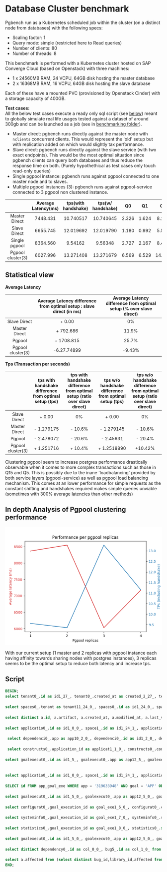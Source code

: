 # Database Cluster benchmark

Pgbench run as a Kubernetes scheduled job within the cluster (on a distinct node from databases) with the following specs:
-   Scaling factor: 1
-   Query mode: simple (restricted here to Read queries)
-   Number of clients: 80
-   Number of threads: 8

This benchmark is performed with a Kubernetes cluster hosted on SAP Converge Cloud (based on Openstack) with three machines:
-   1 x 24560MB RAM, 24 VCPU, 64GB disk hosting the master database
-   2 x 16368MB RAM, 16 VCPU, 64GB disk hosting the slave database

Each of these have a mounted PVC (provisioned by Openstack Cinder) with a storage capacity of 400GB.

**Test cases:**  
All the below test cases execute a ready only sql script (see <a href="#script">below</a>) meant to globally simulate real life usages tested against a dataset of around 300gb and can be launched as a job (see in [benchmarking folder](../vulnerability-assessment-tool-core/templates/benchmark/README.md)).

-   Master direct: pgbench runs directly against the master node with `nclients` concurrent clients. This would represent the 'old' setup but with replication added on which would slightly tax performance.
-   Slave direct: pgbench runs directly against the slave service (with two exact endpoints). This would be the most optimal situation since pgbench clients can query both databases and thus reduce the response time on both. (Purely hypothethical as test cases only touch read-only queries)
-   Single pgpool instance: pgbench runs against pgpool connected to one master node and to slaves.
-   Multiple pgpool instances (3): pgbench runs against pgpool-service connected to 3 pgpool non clustered instance.

|                | Average  Latency(ms) | tps(with handshake) | tps(w/ handshake) |  Q0   |  Q1   |   Q2   |   Q3    |   Q4   |    Q5    |   Q6   |  Q7   |  Q8   |  Q9   |  Q10  |  Q11   |  Q12  |  Q13   |  Q14  |    Q15    |  Q16   |  Q17  |
|:--------------:|:--------------------:|:-------------------:|:-----------------:|:-----:|:-----:|:------:|:-------:|:------:|:--------:|:------:|:-----:|:-----:|:-----:|:-----:|:------:|:-----:|:------:|:-----:|:---------:|:------:|:-----:|
| Master  Direct |       7448.431       |      10.740517      |     10.740645     | 2.326 | 1.624 | 8.176  | 536.314 | 7.345  | 3018.764 | 21.753 | 3.847 | 2.468 | 1.650 | 3.315 | 15.557 | 2.919 | 2.341  | 3.209 | 3781.280  | 10.604 | 4.490 |
| Slave  Direct  |       6655.745       |      12.019692      |     12.019790     | 1.180 | 0.992 | 5.526  | 411.687 | 6.348  | 2746.081 | 29.709 | 1.817 | 1.172 | 0.832 | 2.999 | 24.242 | 1.463 | 0.965  | 2.770 | 3388.693  | 8.212  | 3.042 |
| Single pgpool  |       8364.560       |       9.54162       |      9.56348      | 2.727 | 2.167 | 8.458  | 575.846 | 8.354  | 3432.151 | 23.134 | 4.465 | 2.896 | 2.157 | 4.203 | 16.413 | 3.166 | 2.508  | 3.945 | 4234.848  | 10.405 | 4.791 |
| Pgpool cluster(3) |       6027.996       |      13.271408      |     13.271679     | 6.569 | 6.529 | 14.449 | 637.22  | 10.497 | 2287.350 | 26.816 | 7.384 | 6.981 | 6.558 | 8.472 | 24.400 | 6.997 | 6.6027 | 8.339 | 2982.970 | 11.871 | 7.649 |

## Statistical view

**Average Latency**

|                | Average Latency difference from optimal setup :  slave direct (in ms) | Average Latency difference from optimal setup (% over slave direct) |
|:--------------:|:---------------------------------------------------------------------:|:-------------------------------------------------------------------:|
|  Slave Direct  |                                + 0.00                                 |                                 0%                                  |
| Master Direct  |                               + 792.686                               |                                11.9%                                |
|     Pgpool     |                              + 1708.815                               |                                25.7%                                |
| Pgpool cluster(3) |                              -6.27.74899                              |                               -9.43%                                |

**Tps (Transaction per seconds)**

|                | tps with handshake difference from optimal setup (tps) | tps with handshake  difference from optimal setup (ratio over slave direct) | tps w/o handshake difference from optimal setup (tps) | tps w/o handshake  difference from optimal setup (ratio over slave direct) |
|:--------------:|:------------------------------------------------------:|:---------------------------------------------------------------------------:|:-----------------------------------------------------:|:--------------------------------------------------------------------------:|
|  Slave Direct  |                         + 0.00                         |                                     0%                                      |                        + 0.00                         |                                     0%                                     |
| Master Direct  |                       - 1.279175                       |                                   - 10.6%                                   |                      - 1.279145                       |                                  - 10.6%                                   |
|     Pgpool     |                       - 2.478072                       |                                   - 20.6%                                   |                       - 2.45631                       |                                  - 20.4%                                   |
| Pgpool cluster(3) |                       + 1.251716                       |                                   + 10.4%                                   |                      + 1.2518890                      |                                  +10.42%                                   |

Clustering pgpool seem to increase postgres performance drastically observable when it comes to more complex transactions such as those in Q15 and Q5. This is possibly due to the inane 'loadbalancing' provided by both service layers (pgpool-service) as well as pgpool load balancing mechanism. This comes at an lower performance for simple requests as the constant shifting and handshakes required makes simple queries unviable (sometimes with 300% average latencies than other methods)


## In depth Analysis of Pgpool clustering performance
![perf](../../../docs/public/content/images/helm_db_benchmark.png)

With our current setup (1 master and 2 replicas with pgpool instance each having affinity towards sharing nodes with postgres instances), 3 replicas seems to be the optimal setup to reduce both latency and increase tps.


## Script
<a id='script'></a>
```sql
BEGIN;
select tenant0_.id as id1_27_, tenant0_.created_at as created_2_27_, tenant0_.is_default as is_defau3_27_, tenant0_.last_modified as last_mod4_27_, tenant0_.tenant_name as tenant_n5_27_, tenant0_.tenant_token as tenant_t6_27_ from tenant tenant0_ where tenant0_.is_default=true ;

select spaces0_.tenant as tenant11_24_0_, spaces0_.id as id1_24_0_, spaces0_.id as id1_24_1_, spaces0_.bug_filter as bug_filt2_24_1_, spaces0_.created_at as created_3_24_1_, spaces0_.export_configuration as export_c4_24_1_, spaces0_.is_default as is_defau5_24_1_, spaces0_.is_public as is_publi6_24_1_, spaces0_.last_modified as last_mod7_24_1_, spaces0_.space_description as space_de8_24_1_, spaces0_.space_name as space_na9_24_1_, spaces0_.space_token as space_t10_24_1_, spaces0_.tenant as tenant11_24_1_ from space spaces0_ where spaces0_.tenant='319624120';

select distinct a.id, a.artifact, a.created_at, a.modified_at, a.last_vuln_change, a.last_scan, a.mvn_group, a.space, a.version from app a inner join space s on a.space=s.id where s.space_token= 'A5344E8A6D26617C92A0CAD02F10C89C' and (extract(epoch from last_vuln_change) > 0 OR extract(epoch from last_scan) > 0) ;

select applicatio0_.id as id1_0_0_, space1_.id as id1_24_1_, applicatio0_.artifact as artifact2_0_0_, applicatio0_.created_at as created_3_0_0_, applicatio0_.last_scan as last_sca4_0_0_, applicatio0_.last_vuln_change as last_vul5_0_0_, applicatio0_.modified_at as modified6_0_0_, applicatio0_.mvn_group as mvn_grou7_0_0_, applicatio0_.space as space9_0_0_, applicatio0_.version as version8_0_0_, space1_.bug_filter as bug_filt2_24_1_, space1_.created_at as created_3_24_1_, space1_.export_configuration as export_c4_24_1_, space1_.is_default as is_defau5_24_1_, space1_.is_public as is_publi6_24_1_, space1_.last_modified as last_mod7_24_1_, space1_.space_description as space_de8_24_1_, space1_.space_name as space_na9_24_1_, space1_.space_token as space_t10_24_1_, space1_.tenant as tenant11_24_1_ from app applicatio0_ inner join space space1_ on applicatio0_.space=space1_.id where applicatio0_.mvn_group='com.acme' and applicatio0_.artifact='vulas-testapp-webapp' and applicatio0_.version='2.5.2-MVN' and applicatio0_.space='319624121' ;

 select dependenci0_.app as app10_2_0_, dependenci0_.id as id1_2_0_, dependenci0_.id as id1_2_1_, dependenci0_.app as app10_2_1_, dependenci0_.declared as declared2_2_1_, dependenci0_.filename as filename3_2_1_, dependenci0_.lib as lib11_2_1_, dependenci0_.origin as origin4_2_1_, dependenci0_.parent as parent12_2_1_, dependenci0_.path as path5_2_1_, dependenci0_.relative_path as relative6_2_1_, dependenci0_.scope as scope7_2_1_, dependenci0_.traced as traced8_2_1_, dependenci0_.transitive as transiti9_2_1_, library1_.id as id1_19_2_, library1_.created_at as created_2_19_2_, library1_.digest as digest3_19_2_, library1_.digest_algorithm as digest_a4_19_2_, library1_.digest_verification_url as digest_v5_19_2_, library1_.library_id_id as library_8_19_2_, library1_.modified_at as modified6_19_2_, library1_.wellknown_digest as wellknow7_19_2_, libraryid2_.id as id1_22_3_, libraryid2_.artifact as artifact2_22_3_, libraryid2_.mvn_group as mvn_grou3_22_3_, libraryid2_.version as version4_22_3_ from app_dependency dependenci0_ inner join lib library1_ on dependenci0_.lib=library1_.digest left outer join library_id libraryid2_ on library1_.library_id_id=libraryid2_.id where dependenci0_.app='319633948';

 select constructs0_.application_id as applicat1_1_0_, constructs0_.constructs_id as construc2_1_0_, constructi1_.id as id1_18_1_, constructi1_.lang as lang2_18_1_, constructi1_.qname as qname3_18_1_, constructi1_.type as type4_18_1_ from app_constructs constructs0_ inner join construct_id constructi1_ on constructs0_.constructs_id=constructi1_.id where constructs0_.application_id='319633948';

select goalexecut0_.id as id1_5_, goalexecut0_.app as app12_5_, goalexecut0_.client_version as client_v2_5_, goalexecut0_.created_at as created_3_5_, goalexecut0_.exception as exceptio4_5_, goalexecut0_.execution_id as executio5_5_, goalexecut0_.goal as goal6_5_, goalexecut0_.mem_max as mem_max7_5_, goalexecut0_.mem_used_avg as mem_used8_5_, goalexecut0_.mem_used_max as mem_used9_5_, goalexecut0_.runtime_nano as runtime10_5_, goalexecut0_.started_at_client as started11_5_ from app_goal_exe goalexecut0_ where goalexecut0_.app='319633948' order by goalexecut0_.started_at_client DESC ;


select applicatio0_.id as id1_0_0_, space1_.id as id1_24_1_, applicatio0_.artifact as artifact2_0_0_, applicatio0_.created_at as created_3_0_0_, applicatio0_.last_scan as last_sca4_0_0_, applicatio0_.last_vuln_change as last_vul5_0_0_, applicatio0_.modified_at as modified6_0_0_, applicatio0_.mvn_group as mvn_grou7_0_0_, applicatio0_.space as space9_0_0_, applicatio0_.version as version8_0_0_, space1_.bug_filter as bug_filt2_24_1_, space1_.created_at as created_3_24_1_, space1_.export_configuration as export_c4_24_1_, space1_.is_default as is_defau5_24_1_, space1_.is_public as is_publi6_24_1_, space1_.last_modified as last_mod7_24_1_, space1_.space_description as space_de8_24_1_, space1_.space_name as space_na9_24_1_, space1_.space_token as space_t10_24_1_, space1_.tenant as tenant11_24_1_ from app applicatio0_ inner join space space1_ on applicatio0_.space=space1_.id where applicatio0_.mvn_group='com.acme' and applicatio0_.artifact='vulas-testapp-webapp' and applicatio0_.version='2.5.2-MVN' and applicatio0_.space='319624121' ;

SELECT id FROM app_goal_exe WHERE app = '319633948' AND goal = 'APP' ORDER BY started_at_client DESC LIMIT 1 ;

select goalexecut0_.id as id1_5_0_, goalexecut0_.app as app12_5_0_, goalexecut0_.client_version as client_v2_5_0_, goalexecut0_.created_at as created_3_5_0_, goalexecut0_.exception as exceptio4_5_0_, goalexecut0_.execution_id as executio5_5_0_, goalexecut0_.goal as goal6_5_0_, goalexecut0_.mem_max as mem_max7_5_0_, goalexecut0_.mem_used_avg as mem_used8_5_0_, goalexecut0_.mem_used_max as mem_used9_5_0_, goalexecut0_.runtime_nano as runtime10_5_0_, goalexecut0_.started_at_client as started11_5_0_, applicatio1_.id as id1_0_1_, applicatio1_.artifact as artifact2_0_1_, applicatio1_.created_at as created_3_0_1_, applicatio1_.last_scan as last_sca4_0_1_, applicatio1_.last_vuln_change as last_vul5_0_1_, applicatio1_.modified_at as modified6_0_1_, applicatio1_.mvn_group as mvn_grou7_0_1_, applicatio1_.space as space9_0_1_, applicatio1_.version as version8_0_1_, space2_.id as id1_24_2_, space2_.bug_filter as bug_filt2_24_2_, space2_.created_at as created_3_24_2_, space2_.export_configuration as export_c4_24_2_, space2_.is_default as is_defau5_24_2_, space2_.is_public as is_publi6_24_2_, space2_.last_modified as last_mod7_24_2_, space2_.space_description as space_de8_24_2_, space2_.space_name as space_na9_24_2_, space2_.space_token as space_t10_24_2_, space2_.tenant as tenant11_24_2_, properties3_.space_id as space_id1_25_3_, property4_.id as properti2_25_3_, property4_.id as id1_23_4_, property4_.name as name2_23_4_, property4_.property_value as property3_23_4_, property4_.source as source4_23_4_, property4_.value_sha1 as value_sh5_23_4_, spaceowner5_.space_id as space_id1_26_5_, spaceowner5_.space_owners as space_ow2_26_5_, tenant6_.id as id1_27_6_, tenant6_.created_at as created_2_27_6_, tenant6_.is_default as is_defau3_27_6_, tenant6_.last_modified as last_mod4_27_6_, tenant6_.tenant_name as tenant_n5_27_6_, tenant6_.tenant_token as tenant_t6_27_6_ from app_goal_exe goalexecut0_ inner join app applicatio1_ on goalexecut0_.app=applicatio1_.id inner join space space2_ on applicatio1_.space=space2_.id left outer join space_properties properties3_ on space2_.id=properties3_.space_id left outer join property property4_ on properties3_.properties_id=property4_.id left outer join space_owners spaceowner5_ on space2_.id=spaceowner5_.space_id inner join tenant tenant6_ on space2_.tenant=tenant6_.id where goalexecut0_.id='319767613';

select configurat0_.goal_execution_id as goal_exe1_6_0_, configurat0_.configuration_id as configur2_6_0_, property1_.id as id1_23_1_, property1_.name as name2_23_1_, property1_.property_value as property3_23_1_, property1_.source as source4_23_1_, property1_.value_sha1 as value_sh5_23_1_ from app_goal_exe_configuration configurat0_ inner join property property1_ on configurat0_.configuration_id=property1_.id where configurat0_.goal_execution_id='319767613';

select systeminfo0_.goal_execution_id as goal_exe1_7_0_, systeminfo0_.system_info_id as system_i2_7_0_, property1_.id as id1_23_1_, property1_.name as name2_23_1_, property1_.property_value as property3_23_1_, property1_.source as source4_23_1_, property1_.value_sha1 as value_sh5_23_1_ from app_goal_exe_system_info systeminfo0_ inner join property property1_ on systeminfo0_.system_info_id=property1_.id where systeminfo0_.goal_execution_id='319767613';

select statistics0_.goal_execution_id as goal_exe1_8_0_, statistics0_.statistics as statisti2_8_0_, statistics0_.statistics_key as statisti3_0_ from app_goal_exe_statistics statistics0_ where statistics0_.goal_execution_id='319767613' ;

select goalexecut0_.id as id1_5_0_, goalexecut0_.app as app12_5_0_, goalexecut0_.client_version as client_v2_5_0_, goalexecut0_.created_at as created_3_5_0_, goalexecut0_.exception as exceptio4_5_0_, goalexecut0_.execution_id as executio5_5_0_, goalexecut0_.goal as goal6_5_0_, goalexecut0_.mem_max as mem_max7_5_0_, goalexecut0_.mem_used_avg as mem_used8_5_0_, goalexecut0_.mem_used_max as mem_used9_5_0_, goalexecut0_.runtime_nano as runtime10_5_0_, goalexecut0_.started_at_client as started11_5_0_, applicatio1_.id as id1_0_1_, applicatio1_.artifact as artifact2_0_1_, applicatio1_.created_at as created_3_0_1_, applicatio1_.last_scan as last_sca4_0_1_, applicatio1_.last_vuln_change as last_vul5_0_1_, applicatio1_.modified_at as modified6_0_1_, applicatio1_.mvn_group as mvn_grou7_0_1_, applicatio1_.space as space9_0_1_, applicatio1_.version as version8_0_1_, space2_.id as id1_24_2_, space2_.bug_filter as bug_filt2_24_2_, space2_.created_at as created_3_24_2_, space2_.export_configuration as export_c4_24_2_, space2_.is_default as is_defau5_24_2_, space2_.is_public as is_publi6_24_2_, space2_.last_modified as last_mod7_24_2_, space2_.space_description as space_de8_24_2_, space2_.space_name as space_na9_24_2_, space2_.space_token as space_t10_24_2_, space2_.tenant as tenant11_24_2_, properties3_.space_id as space_id1_25_3_, property4_.id as properti2_25_3_, property4_.id as id1_23_4_, property4_.name as name2_23_4_, property4_.property_value as property3_23_4_, property4_.source as source4_23_4_, property4_.value_sha1 as value_sh5_23_4_, spaceowner5_.space_id as space_id1_26_5_, spaceowner5_.space_owners as space_ow2_26_5_, tenant6_.id as id1_27_6_, tenant6_.created_at as created_2_27_6_, tenant6_.is_default as is_defau3_27_6_, tenant6_.last_modified as last_mod4_27_6_, tenant6_.tenant_name as tenant_n5_27_6_, tenant6_.tenant_token as tenant_t6_27_6_ from app_goal_exe goalexecut0_ inner join app applicatio1_ on goalexecut0_.app=applicatio1_.id inner join space space2_ on applicatio1_.space=space2_.id left outer join space_properties properties3_ on space2_.id=properties3_.space_id left outer join property property4_ on properties3_.properties_id=property4_.id left outer join space_owners spaceowner5_ on space2_.id=spaceowner5_.space_id inner join tenant tenant6_ on space2_.tenant=tenant6_.id where goalexecut0_.id='319767613'	;

select distinct dependency0_.id as col_0_0_, bug5_.id as col_1_0_ from app_dependency dependency0_ inner join app applicatio1_ on dependency0_.app=applicatio1_.id inner join lib library2_ on dependency0_.lib=library2_.digest inner join lib_constructs constructs3_ on library2_.id=constructs3_.library_id inner join construct_id constructi4_ on constructs3_.constructs_id=constructi4_.id cross join bug bug5_ inner join bug_construct_change constructc6_ on bug5_.bug_id=constructc6_.bug where applicatio1_.mvn_group='com.acme' and applicatio1_.artifact='vulas-testapp-webapp' and applicatio1_.version='2.5.2-MVN' and applicatio1_.space='319624121'  and constructi4_.id=constructc6_.construct_id and (constructi4_.type<>'PACK' or not (exists (select 1 from bug_construct_change constructc7_ inner join construct_id constructi8_ on constructc7_.construct_id=constructi8_.id where constructc7_.bug=constructc6_.bug and constructi8_.type<>'PACK' and (constructi8_.qname not like '%test%') and (constructi8_.qname not like '%Test%') and constructc7_.construct_change_type<>'ADD'))) and (constructi4_.type<>'MODU' or constructi4_.qname<>'setup') ;

select a.affected from (select distinct bug_id,library_id,affected from bug_affected_library where source='MANUAL' and lib is null UNION select distinct al1.bug_id,al1.library_id,al1.affected from bug_affected_library as al1 where al1.lib is null and (al1.source='AST_EQUALITY' OR al1.source='MINOR_EQUALITY'OR al1.source='MAJOR_EQUALITY' OR al1.source='GREATER_RELEASE' OR al1.source='INTERSECTION' OR al1.source='PROPAGATE_MANUAL') and not exists (select 1 from bug_affected_library as al2 where al2.source='MANUAL' and al1.bug_id=al2.bug_id and al1.library_id=al2.library_id)) as a where a.bug_id='CVE-2014-3612' and a.library_id='236764304';
END;
```
